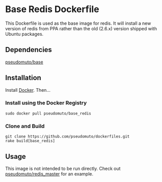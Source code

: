 # Base Redis Dockerfile

This Dockerfile is used as the base image for redis. It will install a new version of redis from PPA
rather than the old (2.6.x) version shipped with Ubuntu packages.

## Dependencies

[pseudomuto/base]

## Installation

Install [Docker]. Then...

### Install using the Docker Registry

`sudo docker pull pseudomuto/base_redis`

### Clone and Build

```
git clone https://github.com/pseudomuto/dockerfiles.git
rake build[base_redis]
```
## Usage

This image is not intended to be run directly. Check out [pseudomuto/redis_master] for an example.

[Docker]: https://www.docker.io/
[Docker Registry]: https://registry.hub.docker.com/
[pseudomuto/base]: https://github.com/pseudomuto/dockerfiles/tree/master/base
[pseudomuto/redis_master]: https://github.com/pseudomuto/dockerfiles/tree/master/redis_master
